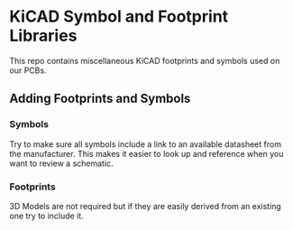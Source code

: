 # KiCAD Symbol and Footprint Libraries

This repo contains miscellaneous KiCAD footprints and symbols used on our PCBs.

## Adding Footprints and Symbols

### Symbols

Try to make sure all symbols include a link to an available datasheet
from the manufacturer. This makes it easier to look up and reference
when you want to review a schematic.

### Footprints

3D Models are not required but if they are easily derived from an existing
one try to include it.
